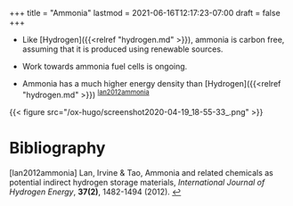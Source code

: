 +++
title = "Ammonia"
lastmod = 2021-06-16T12:17:23-07:00
draft = false
+++

-   Like [Hydrogen]({{<relref "hydrogen.md" >}}), ammonia is carbon free, assuming that it is produced using renewable sources.

-   Work towards ammonia fuel cells is ongoing.

-   Ammonia has a much higher energy density than [Hydrogen]({{<relref "hydrogen.md" >}}) <sup id="011399eecb8e614b24985b97eb4967a8"><a href="#lan2012ammonia" title="Lan, Irvine \&amp; Tao, Ammonia and related chemicals as potential indirect hydrogen storage materials, {International Journal of Hydrogen Energy}, v(2), 1482--1494 (2012).">lan2012ammonia</a></sup>

{{< figure src="/ox-hugo/screenshot2020-04-19_18-55-33_.png" >}}

# Bibliography
<a id="lan2012ammonia"></a>[lan2012ammonia] Lan, Irvine & Tao, Ammonia and related chemicals as potential indirect hydrogen storage materials, <i>International Journal of Hydrogen Energy</i>, <b>37(2)</b>, 1482-1494 (2012). [↩](#011399eecb8e614b24985b97eb4967a8)